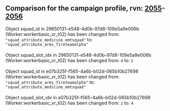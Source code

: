 ## Comparison for the campaign profile, rvn: [2055](https://github.com/PRO100KatYT/FortniteProfileRevisions/tree/main/profiles/campaign/2055%20campaign.json)-[2056](https://github.com/PRO100KatYT/FortniteProfileRevisions/tree/main/profiles/campaign/2056%20campaign.json)

Object squad_id in 29650131-e548-4d0b-97d8-109e5a9e006b (Worker:workerbasic_vr_t02) has been changed from: `"squad_attribute_medicine_emtsquad"` to: `"squad_attribute_arms_fireteamalpha"`
<br><br>
Object squad_slot_idx in 29650131-e548-4d0b-97d8-109e5a9e006b (Worker:workerbasic_vr_t02) has been changed from: `4` to: `2`
<br><br>
Object squad_id in e07b325f-f565-4a6b-b02d-065b10b27698 (Worker:workerbasic_vr_t02) has been changed from: `"squad_attribute_arms_fireteamalpha"` to: `"squad_attribute_medicine_emtsquad"`
<br><br>
Object squad_slot_idx in e07b325f-f565-4a6b-b02d-065b10b27698 (Worker:workerbasic_vr_t02) has been changed from: `2` to: `4`
<br><br>
